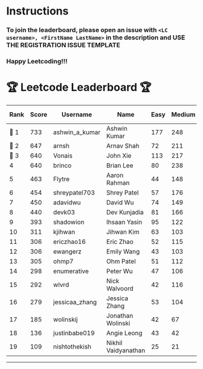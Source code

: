 # Instructions
### To join the leaderboard, please open an issue with `<LC username>, <FirstName LastName>` in the description and USE THE REGISTRATION ISSUE TEMPLATE
### Happy Leetcoding!!!


# 🏆 Leetcode Leaderboard 🏆

| Rank | Score | Username       | Name | Easy | Medium | Hard | Problems Solved |
|------|----------------|-----------------|-------------------|--------------|--------------|--------------|--------------|
| 🥇 1 | 733 | ashwin_a_kumar | Ashwin Kumar | 177 | 248 | 20 | 445 |
| 🥈 2 | 647 | arnsh | Arnav Shah | 72 | 211 | 51 | 334 |
| 🥉 3 | 640 | Vonais | John Xie | 113 | 217 | 31 | 361 |
| 4 | 640 | brinco | Brian Lee | 80 | 238 | 28 | 346 |
| 5 | 463 | Flytre | Aaron Rahman | 44 | 148 | 41 | 233 |
| 6 | 454 | shreypatel703 | Shrey Patel | 57 | 176 | 15 | 248 |
| 7 | 450 | adavidwu | David Wu | 74 | 149 | 26 | 249 |
| 8 | 440 | devk03 | Dev Kunjadia | 81 | 166 | 9 | 256 |
| 9 | 393 | shadowion | Ihsaan Yasin | 95 | 122 | 18 | 235 |
| 10 | 311 | kjihwan | Jihwan Kim | 63 | 103 | 14 | 180 |
| 11 | 306 | ericzhao16 | Eric Zhao | 52 | 115 | 8 | 175 |
| 12 | 306 | ewangerz | Emily Wang | 43 | 103 | 19 | 165 |
| 13 | 305 | ohmp7 | Ohm Patel | 51 | 112 | 10 | 173 |
| 14 | 298 | enumerative | Peter Wu | 47 | 106 | 13 | 166 |
| 15 | 292 | wlvrd | Nick Walvoord | 42 | 116 | 6 | 164 |
| 16 | 279 | jessicaa_zhang | Jessica Zhang | 53 | 104 | 6 | 163 |
| 17 | 185 | wolinskij | Jonathan Wolinski | 42 | 67 | 3 | 112 |
| 18 | 136 | justinbabe019 | Angie Leong | 43 | 42 | 3 | 88 |
| 19 | 109 | nishtothekish | Nikhil Vaidyanathan | 25 | 21 | 14 | 60 |
---